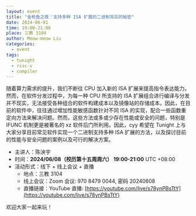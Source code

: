 ```yaml
---
layout: event
title: "金枪鱼之夜：支持多种 ISA 扩展的二进制背后的秘密"
date: 2024-06-01
time: 19:00-21:00
place: 三教 3104
author: Meow-meow Liu
categories:
  - event
tags:
  - tunight
  - risc-v
  - compiler
---
```


随着算力需求的提升，我们不断往 CPU 加入新的 ISA 扩展来提高指令表达能力。然而，在软件分发过程中，为每一种 CPU 所支持的 ISA 扩展组合进行编译与分发并不现实，无法接受各种组合的软件构建成本以及镜像站的存储成本。因此，在目前的软件中，往往通过增加性能敏感函数针对不同 ISA 的实现，配合一些函数重定向方法来解决问题。然而，这些方法或多或少存在性能或安全的问题，特别是 IFUNC 机制更是被著名的 xz 软件后门所利用。因此，cyy 希望在 Tunight 上与大家分享目前常见软件实现一个二进制支持多种 ISA 扩展的方法，以及探讨目前的性能与安全问题的案例以及可行的解决方案。

* 主讲人：陈泱宇
* 时间：**2024/06/08（校历第十五周周六） 19:00-21:00** UTC +08:00
* 活动形式：线下 + 线上会议 + 直播
  * 地点：三教 3104
  * 线上会议：Zoom 会议: 970 8479 0044, 密码 20240608
  * 直播链接：YouTube 直播: [https://youtube.com/live/s78ynPBsTtY](https://youtube.com/live/s78ynPBsTtY)

欢迎大家一起来玩！
